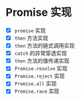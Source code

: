# Promise 实现

- [x] `promise` 实现
- [x] `then` 方法实现
- [x] `then` 方法的链式调用实现
- [x] `catch` 的异常穿透实现
- [x] `then` 方法的值传递实现
- [x] `Promise.resolve` 实现
- [x] `Promise.reject` 实现
- [x] `Promise.all` 实现
- [x] `Promise.race` 实现